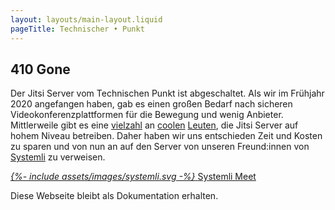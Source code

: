 ```yaml
---
layout: layouts/main-layout.liquid
pageTitle: Technischer • Punkt
---
```


## 410 Gone

Der Jitsi Server vom Technischen Punkt ist abgeschaltet. Als wir im Frühjahr 2020 angefangen haben, gab es einen großen Bedarf nach sicheren Videokonferenzplattformen für die Bewegung und wenig Anbieter. Mittlerweile gibt es eine [vielzahl](https://meet.ffmuc.net/) an [coolen](https://calls.disroot.org/) [Leuten](https://meet.systemli.org/), die Jitsi Server auf hohem Niveau betreiben. Daher haben wir uns entschieden Zeit und Kosten zu sparen und von nun an auf den Server von unseren Freund:innen von [Systemli](https://www.systemli.org/) zu verweisen.

<a href="https://meet.systemli.org/" alt="Systemli Meet" class="button button-nowrap button-primary my-20">
  <i class="button__icon">{%- include assets/images/systemli.svg -%}</i>
  <span>Systemli Meet</span>
</a>

Diese Webseite bleibt als Dokumentation erhalten.

<div class="mb-30"></div>
